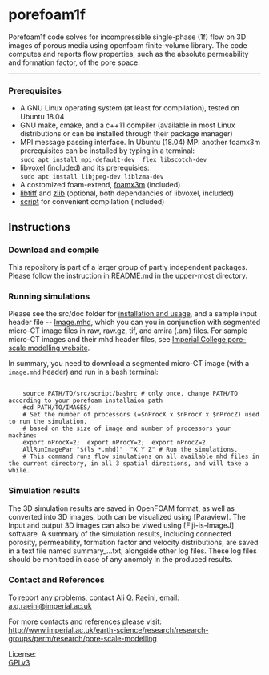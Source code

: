 # porefoam1f 

 Porefoam1f code solves for incompressible single-phase (1f) flow on 3D images of porous media using openfoam finite-volume library. The code computes and reports flow properties, such as the absolute permeability and formation factor, of the pore space.

---

### Prerequisites 

 - A GNU Linux operating system (at least for compilation), tested on Ubuntu 18.04
 - GNU make, cmake, and a c++11 compiler (available in most Linux distributions or can be installed through their package manager)
 - MPI message passing interface.   In Ubuntu (18.04) MPI another foamx3m prerequisites can be installed by typing in a terminal:    
      `sudo apt install mpi-default-dev  flex libscotch-dev`    
 - [libvoxel] (included) and its prerequisies:    
       `sudo apt install libjpeg-dev liblzma-dev`    
 - A costomized foam-extend, [foamx3m] (included)     
 - [libtiff] and [zlib] (optional, both dependancies of libvoxel, included)    
 - [script] for convenient compilation (included)    


## Instructions
### Download and compile

This repository is part of a larger group of partly independent packages. Please follow the instruction in README.md in the upper-most directory.  

### Running simulations

Please see the src/doc folder for [installation and usage](doc/porefoam_singlePhase.pdf),  and a sample input header file -- [Image.mhd](src/doc/Image.mhd), which you can you in conjunction with segmented micro-CT image files in raw, raw.gz, tif, and amira (.am) files. For sample micro-CT images and their mhd header files, see [Imperial College pore-scale modelling website].


In summary, you need to download a segmented micro-CT image (with a `image.mhd` header) and run in a bash terminal:
```shell

    source PATH/TO/src/script/bashrc # only once, change PATH/TO according to your porefoam installaion path
    #cd PATH/TO/IMAGES/
    # Set the number of processors (=$nProcX x $nProcY x $nProcZ) used to run the simulation,
    # based on the size of image and number of processors your machine:
    export nProcX=2;  export nProcY=2;  export nProcZ=2  
    AllRunImagePar "$(ls *.mhd)"  "X Y Z" # Run the simulations, 
    # This command runs flow simulations on all available mhd files in the current directory, in all 3 spatial directions, and will take a while.

```

 ### Simulation results
 
 The 3D simulation results are saved in OpenFOAM format, as well as converted into 3D images, both can be visualized using [Paraview]. The Input and output 3D images can also be viwed using [Fiji-is-ImageJ] software.  A summary of the simulation results, including connected porosity, permeability, formation factor and velocity distributions, are saved in a text file named summary_...txt, alongside other log files.  These log files should be monitoed in case of any anomoly in the produced results.  

### Contact and References

To report any problems, contact Ali Q. Raeini, email: a.q.raeini@imperial.ac.uk

For more contacts and references please visit:  
http://www.imperial.ac.uk/earth-science/research/research-groups/perm/research/pore-scale-modelling  

License:    
[GPLv3](https://www.gnu.org/licenses/gpl-3.0.txt)


[Imperial College pore-scale modelling website]: http://www.imperial.ac.uk/earth-science/research/research-groups/perm/research/pore-scale-modelling/micro-ct-images-and-networks
[libvoxel]: https://github.com/aliraeini/poreFoam-singlePhase/tree/master/src/libvoxel 
[foamx3m]: https://github.com/aliraeini/poreFoam-singlePhase/tree/master/thirdparty/foamx3m    
[libtiff]: https://github.com/aliraeini/poreFoam-singlePhase/tree/master/thirdparty/libtiff    
[zlib]: https://github.com/aliraeini/poreFoam-singlePhase/tree/master/thirdparty/foamx3m    
[script]: https://github.com/aliraeini/poreFoam-singlePhase/tree/master/thirdparty/foamx3m   
